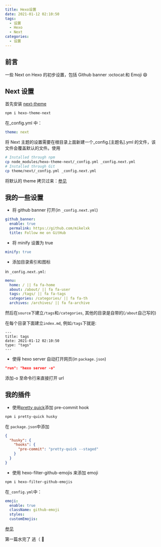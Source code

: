 ```yaml
---
title: Hexo设置
date: 2021-01-12 02:10:50
tags:
  - 设置
  - Hexo
  - Next
categories:
  - 设置
---
```


## 前言

一些 Next on Hexo 的初步设置，包括 Github banner :octocat:和 Emoji :smile:

## Next 设置

首先安装 [next-theme](https://theme-next.org/)

```bash
npm i hexo-theme-next
```

在\_config.yml 中：

```yaml
theme: next
```

将 Next 主题的设置需要在根目录上面新建一个\_config.[主题名].yml 的文件，该文件会覆盖默认的文件。使用

```bash
# Installed through npm
cp node_modules/hexo-theme-next/_config.yml _config.next.yml
# Installed through Git
cp theme/next/_config.yml _config.next.yml
```

将默认的 theme 拷贝过来：[参见](https://theme-next.js.org/docs/getting-started/configuration)

## 我的一些设置

- 将 github banner 打开(in `_config.next.yml`)

```yaml
github_banner:
  enable: true
  permalink: https://github.com/mikelxk
  title: Follow me on GitHub
```

- 将 minify 设置为 true

```yaml
minify: true
```

- 添加目录索引和图标

in `_config.next.yml`:

```yaml
menu:
  home: / || fa fa-home
  about: /about/ || fa fa-user
  tags: /tags/ || fa fa-tags
  categories: /categories/ || fa fa-th
  archives: /archives/ || fa fa-archive
```

然后在`source`下建立`/tags`和`/categories`, 其他的目录是自带的(`/about`自己写的)

在每个目录下面建立`index.md`, 例如`/tags`下就是:
```
---
title: tags
date: 2021-01-12 02:10:50
type: "tags"
---
```
- 使得 hexo server 自动打开网页(in `package.json`)

```json
"run": "hexo server -o"
```

添加-o 至命令行来直接打开 url

## 我的插件

- 使用[pretty quick](https://prettier.io/docs/en/precommit.html)添加 pre-commit hook

```bash
npm i pretty-quick husky
```

在 `package.json`中添加

```json
{
  "husky": {
    "hooks": {
      "pre-commit": "pretty-quick --staged"
    }
  }
}
```

- 使用 hexo-filter-github-emojis 来添加 emoji

```bash
npm i hexo-filter-github-emojis
```

在`_config.yml`中：

```yaml
emoji:
  enable: true
  className: github-emoji
  styles:
  customEmojis:
```

[参见](https://www.npmjs.com/package/hexo-filter-github-emojis)

第一篇水完了 逃（ :running:
